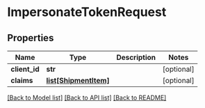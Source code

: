 # ImpersonateTokenRequest

## Properties
Name | Type | Description | Notes
------------ | ------------- | ------------- | -------------
**client_id** | **str** |  | [optional] 
**claims** | [**list[ShipmentItem]**](ShipmentItem.md) |  | [optional] 

[[Back to Model list]](../README.md#documentation-for-models) [[Back to API list]](../README.md#documentation-for-api-endpoints) [[Back to README]](../README.md)


